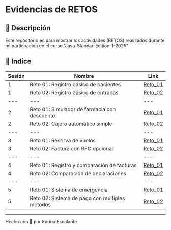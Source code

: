 # Evidencias de RETOS

## 🤍 Descripción
Este repositorio es para mostrar los actividades (RETOS) realizados durante mi particpacion en el curso "Java-Standar-Edition-1-2025"


## 🤍 Indice
| Sesión | Nombre | Link |
|---|---|---|
| 1 | Reto 01: Registro básico de pacientes | [Reto_01](https://github.com/KatyE0/Curso_Java_G1/tree/main/Seccion_01/Reto_01) |
| 1 | Reto 02: Registro básico de entradas | [Reto_02](https://github.com/KatyE0/Curso_Java_G1/tree/main/Seccion_01/Reto_02) |
|---|---|---|
| 2 | Reto 01: Simulador de farmacia con descuento | [Reto_01](https://github.com/KatyE0/Curso_Java_G1/tree/main/Seccion_02/Reto_01) |
| 2 | Reto 02: Cajero automático simple | [Reto_02](https://github.com/KatyE0/Curso_Java_G1/tree/main/Seccion_02/Reto_02) |
|---|---|---|
| 3 | Reto 01: Reserva de vuelos | [Reto_01](https://github.com/KatyE0/Curso_Java_G1/tree/main/Seccion_03/Reto_01) |
| 3 | Reto 02: Factura con RFC opcional | [Reto_02](https://github.com/KatyE0/Curso_Java_G1/tree/main/Seccion_03/Reto_02)|
|---|---|---|
| 4 | Reto 01: Registro y comparación de facturas | [Reto_01](https://github.com/KatyE0/Curso_Java_G1/tree/main/Seccion_04/Reto_01) |
| 4 | Reto 02: Comparación de declaraciones | [Reto_02](https://github.com/KatyE0/Curso_Java_G1/tree/main/Seccion_04/Reto_02)|
|---|---|---|
| 5 | Reto 01: Sistema de emergencia | [Reto_01](https://github.com/KatyE0/Curso_Java_G1/tree/main/Seccion_05/Reto_01) |
| 5 | Reto 02: Sistema de pago con múltiples métodos | [Reto_02](https://github.com/KatyE0/Curso_Java_G1/tree/main/Seccion_05/Reto_02)|

---
Hecho con 🤍 por Karina Escalante

